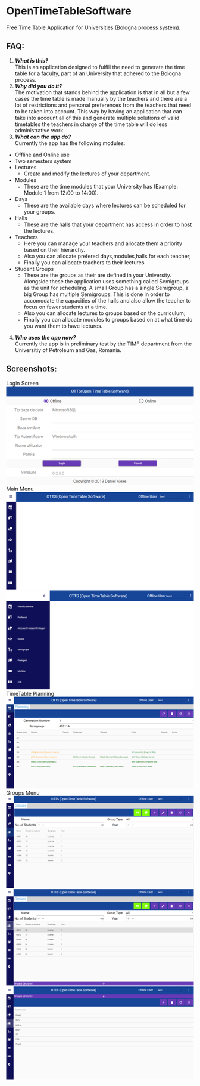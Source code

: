 # OpenTimeTableSoftware
Free Time Table Application for Universities (Bologna process system).
## FAQ:
1. ***What is this?***  
This is an application designed to fulfill the need to generate the time table for a faculty, part of an University that adhered to the Bologna process.
2. ***Why did you do it?***  
The motivation that stands behind the application is that in all but a few cases the time table is made manually by the teachers and there are a lot of restrictions and personal preferences from the teachers that need to be taken into account. This way by having an application that can take into account all of this and generate multiple solutions of valid timetables the teachers in charge of the time table will do less administrative work.
3. ***What can the app do?***  
Currently the app has the following modules:
- Offline and Online use
- Two semesters system
- Lectures
  - Create and modify the lectures of your department.
- Modules
  - These are the time modules that your University has (Example: Module 1 from 12:00 to 14:00).
- Days
  - These are the available days where lectures can be scheduled for your groups.
- Halls
  - These are the halls that your department has access in order to host the lectures.
- Teachers
  - Here you can manage your teachers and allocate them a priority based on their hierarchy.
  - Also you can allocate prefered days,modules,halls for each teacher;
  - Finally you can allocate teachers to their lectures.
- Student Groups
  - These are the groups as their are defined in your University. Alongside these the application uses something called Semigroups as the unit for scheduling. A small Group has a single Semigroup, a big Group has multiple Semigroups. This is done in order to accomodate the capacities of the halls and also allow the teacher to focus on fewer students at a time.
  - Also you can allocate lectures to groups based on the curriculum;
  - Finally you can allocate modules to groups based on at what time do you want them to have lectures.
4. ***Who uses the app now?***  
Currently the app is in preliminary test by the TIMF department from the Universitiy of Petroleum and Gas, Romania.
## Screenshots:  
Login Screen
![alt text](Screenshots/LoginScreen.png "Login Screen")  
Main Menu  
![alt text](Screenshots/MainMenu_1.png "Main Menu 1")  
![alt text](Screenshots/MainMenu_2.png "Main Menu 2")  
TimeTable Planning  
![alt text](Screenshots/Planning.png "Planning")  
Groups Menu
![alt text](Screenshots/Groups.png "Groups")  
![alt text](Screenshots/GroupsLectures_1.png "Groups Lectures Bottom Slider")  
![alt text](Screenshots/GroupsLectures_2.png "Groups Lectures Expanded Slider")  
